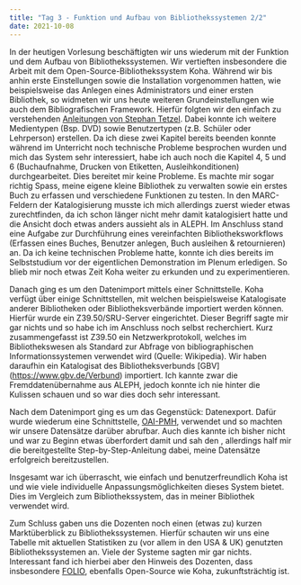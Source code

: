 ```yaml
---
title: "Tag 3 - Funktion und Aufbau von Bibliothekssystemen 2/2"
date: 2021-10-08
---
```


In der heutigen Vorlesung beschäftigten wir uns wiederum mit der Funktion und dem Aufbau von Bibliothekssystemen. Wir vertieften insbesondere die Arbeit mit dem Open-Source-Bibliothekssystem Koha. Während wir bis anhin erste Einstellungen sowie die Installation vorgenommen hatten, wie beispielsweise das Anlegen eines Administrators und einer ersten Bibliothek, so widmeten wir uns heute weiteren Grundeinstellungen wie auch dem Bibliografischen Framework. Hierfür folgten wir den einfach zu verstehenden [Anleitungen von Stephan Tetzel](https://zefanjas.de/wie-man-koha-installiert-und-fuer-schulen-einrichtet-teil-1/). Dabei konnte ich weitere Medientypen (Bsp. DVD) sowie Benutzertypen (z.B. Schüler oder Lehrperson) erstellen. Da ich diese zwei Kapitel bereits beenden konnte während im Unterricht noch technische Probleme besprochen wurden und mich das System sehr interessiert, habe ich auch noch die Kapitel 4, 5 und 6 (Buchaufnahme, Drucken von Etiketten, Ausleihkonditionen) durchgearbeitet. Dies bereitet mir keine Probleme. Es machte mir sogar richtig Spass, meine eigene kleine Bibliothek zu verwalten sowie ein erstes Buch zu erfassen und verschiedene Funktionen zu testen. In den MARC-Feldern der Katalogisierung musste ich mich allerdings zuerst wieder etwas zurechtfinden, da ich schon länger nicht mehr damit katalogisiert hatte und die Ansicht doch etwas anders aussieht als in ALEPH.
Im Anschluss stand eine Aufgabe zur Durchführung eines vereinfachten Bibliotheksworkflows (Erfassen eines Buches, Benutzer anlegen, Buch ausleihen & retournieren) an. Da ich keine technischen Probleme hatte, konnte ich dies bereits im Selbststudium vor der eigentlichen Demonstration im Plenum erledigen. So blieb mir noch etwas Zeit Koha weiter zu erkunden und zu experimentieren.

Danach ging es um den Datenimport mittels einer Schnittstelle. Koha verfügt über einige Schnittstellen, mit welchen beispielsweise Katalogisate anderer Bibliotheken oder Bibliotheksverbände importiert werden können. Hierfür wurde ein Z39.50/SRU-Server eingerichtet. Dieser Begriff sagte mir gar nichts und so habe ich im Anschluss noch selbst recherchiert. Kurz zusammengefasst ist Z39.50 ein Netzwerkprotokoll, welches im Bibliothekswesen als Standard zur Abfrage von bibliographischen Informationssystemen verwendet wird (Quelle: Wikipedia). Wir haben daraufhin ein Katalogisat des Bibliotheksverbunds [GBV] (https://www.gbv.de/Verbund) importiert. Ich kannte zwar die Fremddatenübernahme aus ALEPH, jedoch konnte ich nie hinter die Kulissen schauen und so war dies doch sehr interessant.

Nach dem Datenimport ging es um das Gegenstück: Datenexport. Dafür wurde wiederum eine Schnittstelle, [OAI-PMH](https://www.openarchives.org/pmh/), verwendet und so machten wir unsere Datensätze darüber abrufbar. Auch dies kannte ich bisher nicht und war zu Beginn etwas überfordert damit und sah den , allerdings half mir die bereitgestellte Step-by-Step-Anleitung dabei, meine Datensätze erfolgreich bereitzustellen.

Insgesamt war ich überrascht, wie einfach und benutzerfreundlich Koha ist und wie viele individuelle Anpassungsmöglichkeiten dieses System bietet. Dies im Vergleich zum Bibliothekssystem, das in meiner Bibliothek verwendet wird.

Zum Schluss gaben uns die Dozenten noch einen (etwas zu) kurzen Marktüberblick zu Bibliothekssystemen. Hierfür schauten wir uns eine Tabelle mit aktuellen Statistiken zu (vor allem in den USA & UK) genutzten Bibliothekssystemen an. Viele der Systeme sagten mir gar nichts. Interessant fand ich hierbei aber den Hinweis des Dozenten, dass insbesondere [FOLIO](https://www.folio.org/), ebenfalls Open-Source wie Koha, zukunftsträchtig ist.


